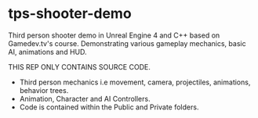 # tps-shooter-demo
Third person shooter demo in Unreal Engine 4 and C++ based on Gamedev.tv's course. Demonstrating various gameplay mechanics, basic AI, animations and HUD.

THIS REP ONLY CONTAINS SOURCE CODE.

- Third person mechanics i.e movement, camera, projectiles, animations, behavior trees.
- Animation, Character and AI Controllers.
- Code is contained within the Public and Private folders.
